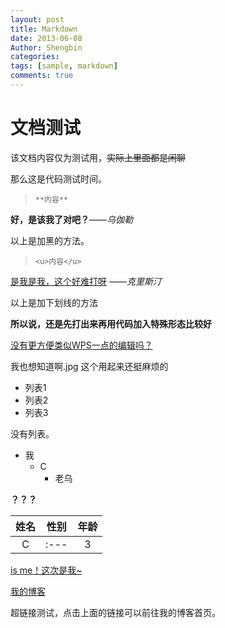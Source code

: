 ```yaml
---
layout: post
title: Markdown
date: 2013-06-08
Author: Shengbin
categories: 
tags: [sample, markdown]
comments: true
---
```


# 文档测试

该文档内容仅为测试用，~~实际上里面都是闲聊~~

那么这是代码测试时间。

>`**内容**`

**好，是该我了对吧？**——*乌伽勒*

以上是加黑的方法。



> `<u>内容</u>`

<u>是我是我，这个好难打呀</u> ——*克里斯汀*

以上是加下划线的方法





**所以说，还是先打出来再用代码加入特殊形态比较好**



<u>没有更方便类似WPS一点的编辑吗？</u>



我也想知道啊.jpg 这个用起来还挺麻烦的



* 列表1
* 列表2
* 列表3

没有列表。



* 我
  * C
    * 老乌

**？？？**



| 姓名 | 性别 | 年龄 |
| :--: | :--: | :--: |
|  C   | :--- |  3   |



<u>is me！这次是我~</u>





[我的博客](<https://noly2333.github.io/dextrocardia/>)

超链接测试，点击上面的链接可以前往我的博客首页。



